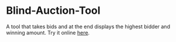 # Blind-Auction-Tool
A tool that takes bids and at the end displays the highest bidder and winning amount. Try it online [here](https://replit.com/@gurbax/blind-auction-start?v=1).
